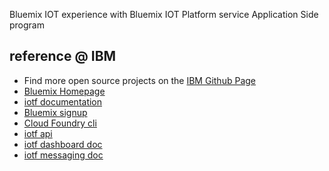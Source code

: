 Bluemix IOT experience with Bluemix IOT Platform service
Application Side program

## reference @ IBM
* Find more open source projects on the [IBM Github Page](http://ibm.github.io/)
* [Bluemix Homepage](https://bluemix.net)
* [iotf documentation](https://console.ng.bluemix.net/catalog/services/internet-of-things-platform/)
* [Bluemix signup](https://console.ng.bluemix.net/registration/)
* [Cloud Foundry cli](https://github.com/cloudfoundry/cli)
* [iotf api](https://developer.ibm.com/iotfoundation/recipes/api-documentation/)
* [iotf dashboard doc](https://www.ng.bluemix.net/docs/services/IoT/index.html#iot170)
* [iotf messaging doc](https://docs.internetofthings.ibmcloud.com/devices/mqtt.html)
